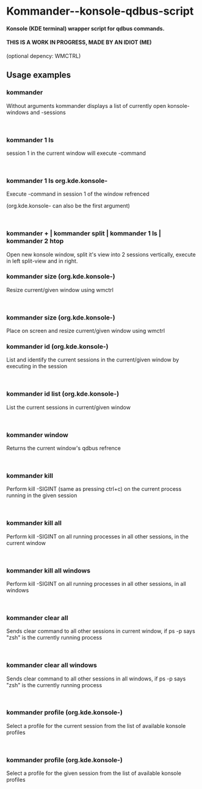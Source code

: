 # Kommander--konsole-qdbus-script
#### Konsole (KDE terminal) wrapper script for qdbus commands.

#### THIS IS A WORK IN PROGRESS, MADE BY AN IDIOT (ME)

(optional depency: WMCTRL)




## Usage examples



### kommander

  Without arguments kommander displays a list of currently open konsole-windows and -sessions

<br>

### kommander 1 ls

  session 1 in the current window will execute <ls>-command

<br>

### kommander 1 ls org.kde.konsole-<PID>

  Execute <ls>-command in session 1 of the window refrenced

  (org.kde.konsole-<PID> can also be the first argument)

<br>

### kommander + | kommander split | kommander 1 ls | kommander 2 htop

  Open new konsole window, split it's view into 2 sessions vertically, execute <ls> in left split-view and <htop> in right.


### kommander size <HEIGHT> <WIDTH> (org.kde.konsole-<PID>)

  Resize current/given window using wmctrl

<br>

### kommander size <VERTICAL POS> <HORIZONTAL POS> <HEIGHT> <WIDTH> (org.kde.konsole-<PID>)

  Place on screen and resize current/given window using wmctrl
<br>


### kommander id (org.kde.konsole-<PID>)

  List and identify the current sessions in the current/given window by executing <echo this is session X> in the session

<br>

### kommander id list (org.kde.konsole-<PID>)

  List the current sessions in current/given window

<br>

### kommander window

  Returns the current window's qdbus refrence

<br>

### kommander <session> kill

  Perform kill -SIGINT (same as pressing ctrl+c) on the current process running in the given session

<br>

### kommander kill all

  Perform kill -SIGINT on all running processes in all other sessions, in the current window

<br>

### kommander kill all windows

  Perform kill -SIGINT on all running processes in all other sessions, in all windows

<br>

### kommander clear all

  Sends clear command to all other sessions in current window, if ps -p says "zsh" is the currently running process

<br>

### kommander clear all windows

  Sends clear command to all other sessions in all windows,  if ps -p says "zsh" is the currently running process

<br>

### kommander profile (org.kde.konsole-<PID>)

  Select a profile for the current session from the list of available konsole profiles

<br>

### kommander <SESSION NUMBER> profile (org.kde.konsole-<PID>)

  Select a profile for the given session from the list of available konsole profiles

